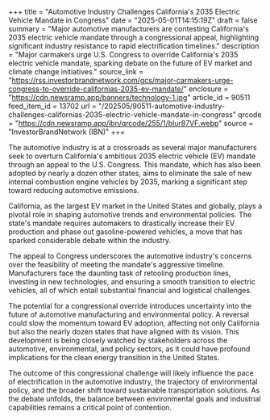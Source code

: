 +++
title = "Automotive Industry Challenges California's 2035 Electric Vehicle Mandate in Congress"
date = "2025-05-01T14:15:19Z"
draft = false
summary = "Major automotive manufacturers are contesting California's 2035 electric vehicle mandate through a congressional appeal, highlighting significant industry resistance to rapid electrification timelines."
description = "Major carmakers urge U.S. Congress to override California's 2035 electric vehicle mandate, sparking debate on the future of EV market and climate change initiatives."
source_link = "https://rss.investorbrandnetwork.com/gcs/major-carmakers-urge-congress-to-override-californias-2035-ev-mandate/"
enclosure = "https://cdn.newsramp.app/banners/technology-1.jpg"
article_id = 90511
feed_item_id = 13702
url = "/202505/90511-automotive-industry-challenges-californias-2035-electric-vehicle-mandate-in-congress"
qrcode = "https://cdn.newsramp.app/ibn/qrcode/255/1/blur87VF.webp"
source = "InvestorBrandNetwork (IBN)"
+++

<p>The automotive industry is at a crossroads as several major manufacturers seek to overturn California's ambitious 2035 electric vehicle (EV) mandate through an appeal to the U.S. Congress. This mandate, which has also been adopted by nearly a dozen other states, aims to eliminate the sale of new internal combustion engine vehicles by 2035, marking a significant step toward reducing automotive emissions.</p><p>California, as the largest EV market in the United States and globally, plays a pivotal role in shaping automotive trends and environmental policies. The state's mandate requires automakers to drastically increase their EV production and phase out gasoline-powered vehicles, a move that has sparked considerable debate within the industry.</p><p>The appeal to Congress underscores the automotive industry's concerns over the feasibility of meeting the mandate's aggressive timeline. Manufacturers face the daunting task of retooling production lines, investing in new technologies, and ensuring a smooth transition to electric vehicles, all of which entail substantial financial and logistical challenges.</p><p>The potential for a congressional override introduces uncertainty into the future of automotive manufacturing and environmental policy. A reversal could slow the momentum toward EV adoption, affecting not only California but also the nearly dozen states that have aligned with its vision. This development is being closely watched by stakeholders across the automotive, environmental, and policy sectors, as it could have profound implications for the clean energy transition in the United States.</p><p>The outcome of this congressional challenge will likely influence the pace of electrification in the automotive industry, the trajectory of environmental policy, and the broader shift toward sustainable transportation solutions. As the debate unfolds, the balance between environmental goals and industrial capabilities remains a critical point of contention.</p>
